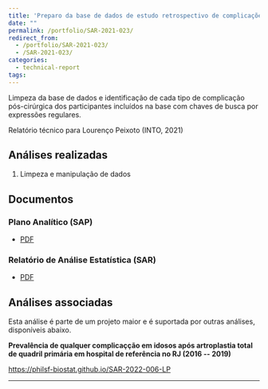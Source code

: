 ```yaml
---
title: 'Preparo da base de dados de estudo retrospectivo de complicações após revisão de artroplastia total de quadril em idosos'
date: ""
permalink: /portfolio/SAR-2021-023/
redirect_from:
  - /portfolio/SAR-2021-023/
  - /SAR-2021-023/
categories:
  - technical-report
tags:
---
```


Limpeza da base de dados e identificação de cada tipo de complicação pós-cirúrgica dos participantes incluídos na base com chaves de busca por expressões regulares.

Relatório técnico para Lourenço Peixoto (INTO, 2021)

## Análises realizadas

1. Limpeza e manipulação de dados
<!-- 1. Análise descritiva -->
<!-- 1. Análise inferencial -->
<!-- 1. Análise de poder -->
<!-- 1. Modelagem estatística -->

## Documentos

### Plano Analítico (SAP)

- [PDF][sap]

### Relatório de Análise Estatística (SAR)

- [PDF][sar]

## Análises associadas

Esta análise é parte de um projeto maior e é suportada por outras análises, disponíveis abaixo.

**Prevalência de qualquer complicaçção em idosos após artroplastia total de quadril primária em hospital de referência no RJ (2016 -- 2019)**

<https://philsf-biostat.github.io/SAR-2022-006-LP>

---

[sap]: /files/SAP-2021-023-v01.pdf
[sar]: /files/SAR-2021-023-v01.pdf
